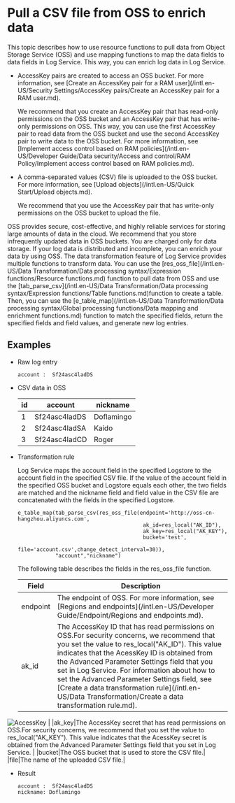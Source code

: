 # Pull a CSV file from OSS to enrich data

This topic describes how to use resource functions to pull data from Object Storage Service \(OSS\) and use mapping functions to map the data fields to data fields in Log Service. This way, you can enrich log data in Log Service.

-   AccessKey pairs are created to access an OSS bucket. For more information, see [Create an AccessKey pair for a RAM user](/intl.en-US/Security Settings/AccessKey pairs/Create an AccessKey pair for a RAM user.md).

    We recommend that you create an AccessKey pair that has read-only permissions on the OSS bucket and an AccessKey pair that has write-only permissions on OSS. This way, you can use the first AccessKey pair to read data from the OSS bucket and use the second AccessKey pair to write data to the OSS bucket. For more information, see [Implement access control based on RAM policies](/intl.en-US/Developer Guide/Data security/Access and control/RAM Policy/Implement access control based on RAM policies.md).

-   A comma-separated values \(CSV\) file is uploaded to the OSS bucket. For more information, see [Upload objects](/intl.en-US/Quick Start/Upload objects.md).

    We recommend that you use the AccessKey pair that has write-only permissions on the OSS bucket to upload the file.


OSS provides secure, cost-effective, and highly reliable services for storing large amounts of data in the cloud. We recommend that you store infrequently updated data in OSS buckets. You are charged only for data storage. If your log data is distributed and incomplete, you can enrich your data by using OSS. The data transformation feature of Log Service provides multiple functions to transform data. You can use the [res\_oss\_file](/intl.en-US/Data Transformation/Data processing syntax/Expression functions/Resource functions.md) function to pull data from OSS and use the [tab\_parse\_csv](/intl.en-US/Data Transformation/Data processing syntax/Expression functions/Table functions.md)function to create a table. Then, you can use the [e\_table\_map](/intl.en-US/Data Transformation/Data processing syntax/Global processing functions/Data mapping and enrichment functions.md) function to match the specified fields, return the specified fields and field values, and generate new log entries.

## Examples

-   Raw log entry

    ```
    account :  Sf24asc4ladDS
    ```

-   CSV data in OSS

    |id|account|nickname|
    |--|-------|--------|
    |1|Sf24asc4ladDS|Doflamingo|
    |2|Sf24asc4ladSA|Kaido|
    |3|Sf24asc4ladCD|Roger|

-   Transformation rule

    Log Service maps the account field in the specified Logstore to the account field in the specified CSV file. If the value of the account field in the specified OSS bucket and Logstore equals each other, the two fields are matched and the nickname field and field value in the CSV file are concatenated with the fields in the specified Logstore.

    ```
    e_table_map(tab_parse_csv(res_oss_file(endpoint='http://oss-cn-hangzhou.aliyuncs.com',
                                            ak_id=res_local("AK_ID"),
                                            ak_key=res_local("AK_KEY"), 
                                            bucket='test',
                                            file='account.csv',change_detect_interval=30)),
                "account","nickname")
    ```

    The following table describes the fields in the res\_oss\_file function.

    |Field|Description|
    |-----|-----------|
    |endpoint|The endpoint of OSS. For more information, see [Regions and endpoints](/intl.en-US/Developer Guide/Endpoint/Regions and endpoints.md).|
    |ak\_id|The AccessKey ID that has read permissions on OSS.For security concerns, we recommend that you set the value to res\_local\("AK\_ID"\). This value indicates that the AcessKey ID is obtained from the Advanced Parameter Settings field that you set in Log Service. For information about how to set the Advanced Parameter Settings field, see [Create a data transformation rule](/intl.en-US/Data Transformation/Create a data transformation rule.md).

![AccessKey](https://static-aliyun-doc.oss-cn-hangzhou.aliyuncs.com/assets/img/en-US/0552813061/p136966.png) |
    |ak\_key|The AccessKey secret that has read permissions on OSS.For security concerns, we recommend that you set the value to res\_local\("AK\_KEY"\). This value indicates that the AcessKey secret is obtained from the Advanced Parameter Settings field that you set in Log Service. |
    |bucket|The OSS bucket that is used to store the CSV file.|
    |file|The name of the uploaded CSV file.|

-   Result

    ```
    account :  Sf24asc4ladDS
    nickname: Doflamingo
    ```


